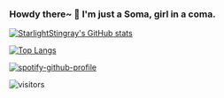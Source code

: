 ### Howdy there~ 👋 I'm just a Soma, girl in a coma.

[![StarlightStingray's GitHub stats](https://github-readme-stats.vercel.app/api?username=StarlightStingray&show_icons=true&theme=radical)](https://github.com/StarlightStingray/github-readme-stats)

[![Top Langs](https://github-readme-stats.vercel.app/api/top-langs/?username=StarlightStingray&layout=compact&show_icons=true&theme=radical)](https://github.com/StarlightStingray/github-readme-stats)

[![spotify-github-profile](https://spotify-github-profile.vercel.app/api/view?uid=anztermina&cover_image=true&theme=default&bar_color=e100ff&bar_color_cover=false)](https://github.com/kittinan/spotify-github-profile)

<!--
**StarlightStingray/StarlightStingray** is a ✨ _special_ ✨ repository because its `README.md` (this file) appears on your GitHub profile.

Here are some ideas to get you started:

- 🔭 I’m currently working on ...
- 🌱 I’m currently learning ...
- 👯 I’m looking to collaborate on ...
- 🤔 I’m looking for help with ...
- 💬 Ask me about ...
- 📫 How to reach me: ...
- 😄 Pronouns: ...
- ⚡ Fun fact: ...
-->

![visitors](https://visitor-badge.glitch.me/badge?page_id=page.id)
